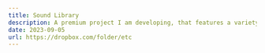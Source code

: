 ```yaml
---
title: Sound Library
description: A premium project I am developing, that features a variety of sounds for other creatives to use in their projects. Ranging from one shot samples to short pieces of music, the result of jams
date: 2023-09-05
url: https://dropbox.com/folder/etc
---
```

